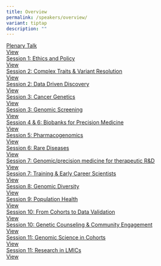 ```yaml
---
title: Overview
permalink: /speakers/overview/
variant: tiptap
description: ""
---
```

<p></p>
<div class="isomer-card-grid"><a rel="noopener noreferrer nofollow" href="/speakers/plenary-talk" class="isomer-card"><div class="isomer-card-body"><div class="isomer-card-title">Plenary Talk</div><div class="isomer-card-link">View</div></div></a>
<a rel="noopener noreferrer nofollow" href="/speakers/session-talk/ethics-and-policy" class="isomer-card">
<div class="isomer-card-body">
<div class="isomer-card-title">Session 1: Ethics and Policy</div>
<div class="isomer-card-link">View</div>
</div>
</a><a rel="noopener noreferrer nofollow" href="/speakers/session-talk/complex-traits-and-variant-resolution" class="isomer-card"><div class="isomer-card-body"><div class="isomer-card-title">Session 2: Complex Traits &amp; Variant Resolution</div><div class="isomer-card-link">View</div></div></a>
<a rel="noopener noreferrer nofollow" href="/speakers/session-talk/data-driven-discovery" class="isomer-card">
<div class="isomer-card-body">
<div class="isomer-card-title">Session 2: Data Driven Discovery</div>
<div class="isomer-card-link">View</div>
</div>
</a><a rel="noopener noreferrer nofollow" href="/speakers/session-talk/cancer-genetics" class="isomer-card"><div class="isomer-card-body"><div class="isomer-card-title">Session 3: Cancer Genetics</div><div class="isomer-card-link">View</div></div></a>
<a rel="noopener noreferrer nofollow" href="/speakers/session-talk/genomic-screening" class="isomer-card">
<div class="isomer-card-body">
<div class="isomer-card-title">Session 3: Genomic Screening</div>
<div class="isomer-card-link">View</div>
</div>
</a><a rel="noopener noreferrer nofollow" href="/speakers/session-talk/biobanks-for-precision-medicine" class="isomer-card"><div class="isomer-card-body"><div class="isomer-card-title">Session 4 &amp; 6: Biobanks for Precision Medicine</div><div class="isomer-card-link">View</div></div></a>
<a rel="noopener noreferrer nofollow" href="/speakers/session-talk/pharmacogenomics" class="isomer-card">
<div class="isomer-card-body">
<div class="isomer-card-title">Session 5: Pharmacogenomics</div>
<div class="isomer-card-link">View</div>
</div>
</a><a rel="noopener noreferrer nofollow" href="/speakers/session-talk/rare-diseases" class="isomer-card"><div class="isomer-card-body"><div class="isomer-card-title">Session 6: Rare Diseases</div><div class="isomer-card-link">View</div></div></a>
<a rel="noopener noreferrer nofollow" href="/speakers/therapeutics" class="isomer-card">
<div class="isomer-card-body">
<div class="isomer-card-title">Session 7: Genomic/precision medicine for therapeutic R&amp;D</div>
<div class="isomer-card-link">View</div>
</div>
</a><a rel="noopener noreferrer nofollow" href="/speakers/session-talk/training-and-early-career-scientists" class="isomer-card"><div class="isomer-card-body"><div class="isomer-card-title">Session 7: Training &amp; Early Career Scientists</div><div class="isomer-card-link">View</div></div></a>
<a rel="noopener noreferrer nofollow" href="/speakers/session-talk/genomic-diversity" class="isomer-card">
<div class="isomer-card-body">
<div class="isomer-card-title">Session 8: Genomic Diversity</div>
<div class="isomer-card-link">View</div>
</div>
</a><a rel="noopener noreferrer nofollow" href="/speakers/session-talk/population-health" class="isomer-card"><div class="isomer-card-body"><div class="isomer-card-title">Session 9: Population Health</div><div class="isomer-card-link">View</div></div></a>
<a rel="noopener noreferrer nofollow" href="/speakers/session-talk/from-cohorts-to-data-validation" class="isomer-card">
<div class="isomer-card-body">
<div class="isomer-card-title">Session 10: From Cohorts to Data Validation</div>
<div class="isomer-card-link">View</div>
</div>
</a><a rel="noopener noreferrer nofollow" href="/speakers/session-talk/genetic-counseling-and-community-engagement" class="isomer-card"><div class="isomer-card-body"><div class="isomer-card-title">Session 10: Genetic Counseling &amp; Community Engagement</div><div class="isomer-card-link">View</div></div></a>
<a rel="noopener noreferrer nofollow" href="/speakers/session-talk/genomic-science-in-cohorts" class="isomer-card">
<div class="isomer-card-body">
<div class="isomer-card-title">Session 11: Genomic Science in Cohorts</div>
<div class="isomer-card-link">View</div>
</div>
</a><a rel="noopener noreferrer nofollow" href="/speakers/session-talk/research-in-limcs" class="isomer-card"><div class="isomer-card-body"><div class="isomer-card-title">Session 11: Research in LMICs</div><div class="isomer-card-link">View</div></div></a>
</div>
<p></p>